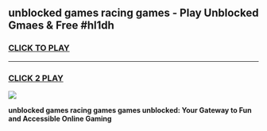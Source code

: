 
## unblocked games racing games - Play Unblocked Gmaes & Free #hl1dh
<h3>
<a href="https://premium.freeplayer.one?title=unblocked_games_racing_games&ref=01M">CLICK TO PLAY</a></h3>
<hr>

<h3>
<a href="https://premium.freeplayer.one?title=unblocked_games_racing_games&ref=01M">CLICK 2 PLAY</a>
  
</h3>

<a href="https://premium.freeplayer.one?title=unblocked_games_racing_games&ref=01M"><img src="https://clearcache.store/games.png"></a>


**unblocked games racing games games unblocked: Your Gateway to Fun and Accessible Online Gaming**
